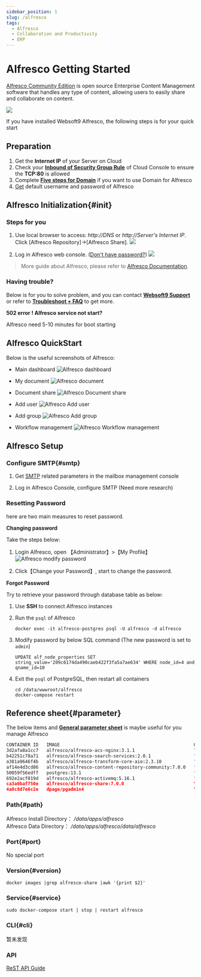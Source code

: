```yaml
---
sidebar_position: 1
slug: /alfresco
tags:
  - Alfresco
  - Collaboration and Productivity
  - ERP
---
```



# Alfresco Getting Started

[Alfresco Community Edition](https://www.alfresco.com/ecm-software/alfresco-community-editions) is open source Enterprise Content Management software that handles any type of content, allowing users to easily share and collaborate on content.

![](https://libs.websoft9.com/Websoft9/DocsPicture/en/alfresco/alfresco-arcgui-websoft9.png)

If you have installed Websoft9 Alfresco, the following steps is for your quick start

## Preparation

1. Get the **Internet IP** of your Server on Cloud
2. Check your **[Inbound of Security Group Rule](./administrator/firewall#security)** of Cloud Console to ensure the **TCP:80** is allowed
3. Complete **[Five steps for Domain](./administrator/domain_step)** if you want to use Domain for Alfresco
4. [Get](./user/credentials) default username and password of Alfresco


## Alfresco Initialization{#init}

### Steps for you

1. Use local browser to access: *http://DNS* or *http://Server's Internet IP*. Click [Alfresco Repository]->[Alfresco Share].
   ![](https://libs.websoft9.com/Websoft9/DocsPicture/en/alfresco/alfresco-login-websoft9.png)

2. Log in Alfresco web console. ([Don't have password?](./user/credentials)) 
   ![](https://libs.websoft9.com/Websoft9/DocsPicture/en/alfresco/alfresco-consolegui-websoft9.png)

> More guide about Alfresco, please refer to [Alfresco Documentation](https://docs.alfresco.com/content-services/community/using/content).


### Having trouble?

Below is for you to solve problem, and you can contact **[Websoft9 Support](./helpdesk)** or refer to **[Troubleshoot + FAQ](./faq#setup)** to get more.  

**502 error ! Alfresco service not start?**

Alfresco need 5-10 minutes for boot starting


## Alfresco QuickStart

Below is the useful screenshots of Alfresco: 

- Main dashboard
  ![Alfresco dashboard](http://libs.websoft9.com/Websoft9/DocsPicture/en/alfresco/alfresco-adminui-websoft9.png)

- My document
  ![Alfresco document](http://libs.websoft9.com/Websoft9/DocsPicture/en/alfresco/alfresco-mydocs-websoft9.png)

- Document share
  ![Alfresco Document share](http://libs.websoft9.com/Websoft9/DocsPicture/en/alfresco/alfresco-sharedocs-websoft9.png)

- Add user
  ![Alfresco Add user](http://libs.websoft9.com/Websoft9/DocsPicture/en/alfresco/alfresco-addusers-websoft9.png)

- Add group
  ![Alfresco Add group](http://libs.websoft9.com/Websoft9/DocsPicture/en/alfresco/alfresco-addgroup-websoft9.png)

- Workflow management
  ![Alfresco Workflow management](http://libs.websoft9.com/Websoft9/DocsPicture/en/alfresco/alfresco-workflow-websoft9.png)


## Alfresco Setup

### Configure SMTP{#smtp}

1. Get [SMTP](./administrator/smtp) related parameters in the mailbox management console
   
2. Log in Alfresco Console, configure SMTP (Need more research)

### Resetting Password

here are two main measures to reset password.

**Changing password**

Take the steps below: 

1. Login Alfresco, open 【Administrator】>【My Profile】 
  ![Alfresco modify password](https://libs.websoft9.com/Websoft9/DocsPicture/en/alfresco/alfresco-modifypw-websoft9.png)

2. Click【Change your Password】, start to change the password.

**Forgot Password**

Try to retrieve your password through database table as below: 

1. Use **SSH** to connect Alfresco instances

2. Run the `psql` of Alfresco
   ```
   docker exec -it alfresco-postgres psql -U alfresco -d alfresco
   ```

3. Modify password by below SQL command (The new password is set to `admin`)
   ```
   UPDATE alf_node_properties SET string_value='209c6174da490caeb422f3fa5a7ae634' WHERE node_id=4 and qname_id=10
   ```

4. Exit the `psql` of PostgreSQL, then restart all containers
   ```
   cd /data/wwwroot/alfresco
   docker-compose restart
   ```

## Reference sheet{#parameter}

 The below items and **[General parameter sheet](./administrator/parameter)** is maybe useful for you manage Alfresco


```bash
CONTAINER ID   IMAGE                                                  COMMAND                  CREATED             STATUS             PORTS                                                                                                                                                                                NAMES
3d2afa8a1cc7   alfresco/alfresco-acs-nginx:3.1.1                      "/entrypoint.sh"         About an hour ago   Up About an hour   80/tcp, 0.0.0.0:8080->8080/tcp, :::8080->8080/tcp                                                                                                                                    alfresco-proxy
b42251c78a71   alfresco/alfresco-search-services:2.0.1                "/bin/sh -c '$DIST_D…"   About an hour ago   Up About an hour   10001/tcp, 0.0.0.0:8083->8983/tcp, :::8083->8983/tcp                                                                                                                                 alfresco-solr6
a381a9646f4b   alfresco/alfresco-transform-core-aio:2.3.10            "/bin/sh -c 'java $J…"   About an hour ago   Up About an hour   0.0.0.0:8090->8090/tcp, :::8090->8090/tcp                                                                                                                                            alfresco-transform
af14e4d3cd86   alfresco/alfresco-content-repository-community:7.0.0   "catalina.sh run -se…"   About an hour ago   Up About an hour   8000/tcp, 8080/tcp, 10001/tcp                                                                                                                                                        alfresco-content
50059f56edff   postgres:13.1                                          "docker-entrypoint.s…"   About an hour ago   Up About an hour   0.0.0.0:5432->5432/tcp, :::5432->5432/tcp                                                                                                                                            alfresco-postgres
692e2acf019d   alfresco/alfresco-activemq:5.16.1                      "/bin/sh -c '${ACTIV…"   About an hour ago   Up About an hour   0.0.0.0:5672->5672/tcp, :::5672->5672/tcp, 0.0.0.0:8161->8161/tcp, :::8161->8161/tcp, 0.0.0.0:61613->61613/tcp, :::61613->61613/tcp, 0.0.0.0:61616->61616/tcp, :::61616->61616/tcp   alfresco-activemq
ca3a6baf750e   alfresco/alfresco-share:7.0.0                          "/usr/local/tomcat/s…"   About an hour ago   Up About an hour   8000/tcp, 8080/tcp                                                                                                                                                                   alfresco-share
4a0c8d7e6c2e   dpage/pgadmin4                                         "/entrypoint.sh"         About an hour ago   Up About an hour   443/tcp, 0.0.0.0:9090->80/tcp, :::9090->80/tcp                                                                                                                                       pgadmin
```


### Path{#path}

Alfresco Install Directory： */data/apps/alfresco*  
Alfresco Data Directory： */data/apps/alfresco/data/alfresco* 

### Port{#port}

No special port


### Version{#version}

```shell
docker images |grep alfresco-share |awk '{print $2}'
```

### Service{#service}

```shell
sudo docker-compose start | stop | restart alfresco
```

### CLI{#cli}

暂未发现

### API

[ReST API Guide](https://docs.alfresco.com/content-services/latest/develop/rest-api-guide/)

